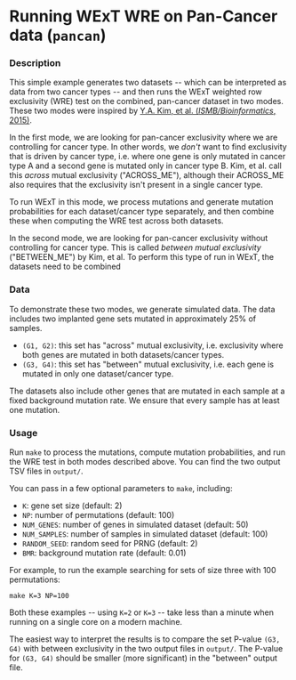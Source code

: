 # Running WExT WRE on Pan-Cancer data (`pancan`) #

### Description ###
This simple example generates two datasets -- which can be interpreted as data from two cancer types -- and then runs the WExT weighted row exclusivity (WRE) test on the combined, pan-cancer dataset in two modes. These two modes were inspired by [Y.A. Kim, et al. (_ISMB/Bioinformatics_, 2015)](https://academic.oup.com/bioinformatics/article-lookup/doi/10.1093/bioinformatics/btv247).

In the first mode, we are looking for pan-cancer exclusivity where we are controlling for cancer type. In other words, we _don't_ want to find exclusivity that is driven by cancer type, i.e. where one gene is only mutated in cancer type A and a second gene is mutated only in cancer type B. Kim, et al. call this _across_ mutual exclusivity ("ACROSS\_ME"), although their ACROSS\_ME also requires that the exclusivity isn't present in a single cancer type.

To run WExT in this mode, we process mutations and generate mutation probabilities for each dataset/cancer type separately, and then combine these when computing the WRE test across both datasets. 

In the second mode, we are looking for pan-cancer exclusivity without controlling for cancer type. This is called _between mutual exclusivity_ ("BETWEEN\_ME") by Kim, et al. To perform this type of run in WExT, the datasets need to be combined 

### Data ###
To demonstrate these two modes, we generate simulated data. The data includes two implanted gene sets mutated in approximately 25% of samples.
* `(G1, G2)`: this set has "across" mutual exclusivity, i.e. exclusivity where both genes are mutated in both datasets/cancer types.
* `(G3, G4)`: this set has "between" mutual exclusivity, i.e. each gene is mutated in only one dataset/cancer type.

The datasets also include other genes that are mutated in each sample at a fixed background mutation rate. We ensure that every sample has at least one mutation.

### Usage ###

Run `make` to process the mutations, compute mutation probabilities, and run the WRE test in both modes described above. You can find the two output TSV files in `output/`. 

You can pass in a few optional parameters to `make`, including:
* `K`: gene set size (default: 2)
* `NP`: number of permutations (default: 100)
* `NUM_GENES`: number of genes in simulated dataset (default: 50)
* `NUM_SAMPLES`: number of samples in simulated dataset (default: 100)
* `RANDOM_SEED`: random seed for PRNG (default: 2)
* `BMR`: background mutation rate (default: 0.01)

For example, to run the example searching for sets of size three with 100 permutations:

    make K=3 NP=100

Both these examples -- using `K=2` or `K=3` -- take less than a minute when running on a single core on a modern machine.

The easiest way to interpret the results is to compare the set P-value `(G3, G4)` with between exclusivity in the two output files in `output/`. The P-value for `(G3, G4)` should be smaller (more significant) in the "between" output file.